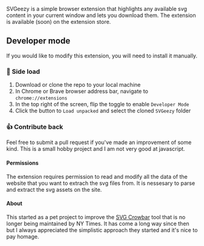 SVGeezy is a simple browser extension that highlights any available svg content in your current window and lets you download them. The extension is available (soon) on the extension store.

## Developer mode

If you would like to modify this extension, you will need to install it manually.

### :wrench: Side load

1. Download or clone the repo to your local machine
2. In Chrome or Brave browser address bar, navigate to `chrome://extensions`
3. In the top right of the screen, flip the toggle to enable `Developer Mode`
4. Click the button to `Load unpacked` and select the cloned `SVGeezy` folder

### :thumbsup: Contribute back

Feel free to submit a pull request if you've made an improvement of some kind. This is a small hobby project and I am not very good at javascript. 

#### Permissions

The extension requires permission to read and modify all the data of the website that you want to extrach the svg files from. It is nessesary to parse and extract the svg assets on the site.

#### About

This started as a pet project to improve the [SVG Crowbar](http://nytimes.github.com/svg-crowbar/) tool that is no longer being maintained by NY Times. It has come a long way since then but I always appreciated the simplistic approach they started and it's nice to pay homage.  

